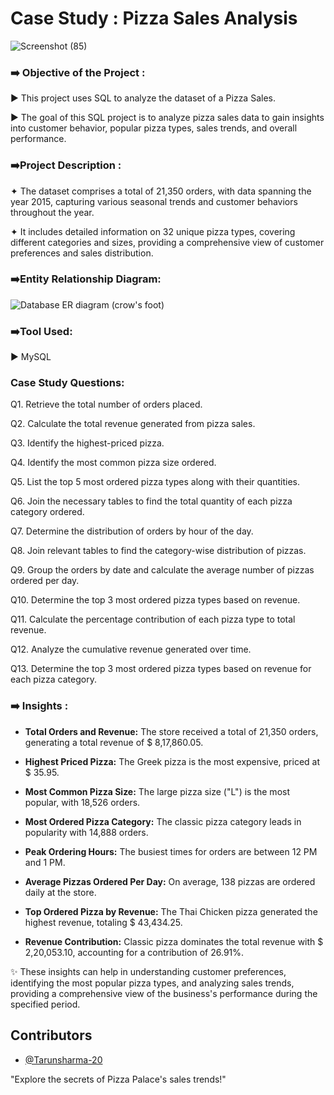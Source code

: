 # Case Study : Pizza Sales Analysis

![Screenshot (85)](https://github.com/user-attachments/assets/22eb799d-6a98-45be-9ded-233e8cb8c52e)

### ➡️ Objective of the Project :
► This project uses SQL to analyze the dataset of a Pizza Sales.

► The goal of this SQL project is to analyze pizza sales data to gain insights into customer behavior, popular
pizza types, sales trends, and overall performance.

### ➡️Project Description :

✦ The dataset comprises a total of 21,350 orders, with data spanning the year 2015, capturing various seasonal trends and customer behaviors throughout the year.

✦ It includes detailed information on 32 unique pizza types, covering different categories and sizes, providing a comprehensive view of customer preferences and sales distribution.

### ➡️Entity Relationship Diagram:

![Database ER diagram (crow's foot)](https://github.com/user-attachments/assets/1f68f451-232a-437e-8d8d-828e3f060aba)

### ➡️Tool Used:

► MySQL

### Case Study Questions:

Q1. Retrieve the total number of orders placed.

Q2. Calculate the total revenue generated from pizza sales.

Q3. Identify the highest-priced pizza.

Q4. Identify the most common pizza size ordered.

Q5. List the top 5 most ordered pizza types along with their quantities.

Q6. Join the necessary tables to find the total quantity of each pizza category ordered.

Q7. Determine the distribution of orders by hour of the day.

Q8. Join relevant tables to find the category-wise distribution of pizzas.

Q9. Group the orders by date and calculate the average number of pizzas ordered per day.

Q10. Determine the top 3 most ordered pizza types based on revenue.

Q11. Calculate the percentage contribution of each pizza type to total revenue.

Q12. Analyze the cumulative revenue generated over time.

Q13. Determine the top 3 most ordered pizza types based on revenue for each pizza category.

### ➡️ Insights :

- **Total Orders and Revenue:** The store received a total of 21,350 orders, generating a total revenue of 
     $ 8,17,860.05.

- **Highest Priced Pizza:** The Greek pizza is the most expensive, priced at $ 35.95.

- **Most Common Pizza Size:** The large pizza size ("L") is the most popular, with 18,526 orders.

- **Most Ordered Pizza Category:** The classic pizza category leads in popularity with 14,888 orders.

- **Peak Ordering Hours:** The busiest times for orders are between 12 PM and 1 PM.

- **Average Pizzas Ordered Per Day:** On average, 138 pizzas are ordered daily at the store.

- **Top Ordered Pizza by Revenue:** The Thai Chicken pizza generated the highest revenue, totaling 
     $ 43,434.25.

- **Revenue Contribution:** Classic pizza dominates the total revenue with $ 2,20,053.10, accounting for a contribution of 26.91%.

✨ These insights can help in understanding customer preferences, identifying the most popular pizza types, and analyzing sales trends, providing a comprehensive view of the business's performance during the specified period.

## Contributors
- [@Tarunsharma-20](https://github.com/Tarunsharma-20)

"Explore the secrets of Pizza Palace's sales trends!"
